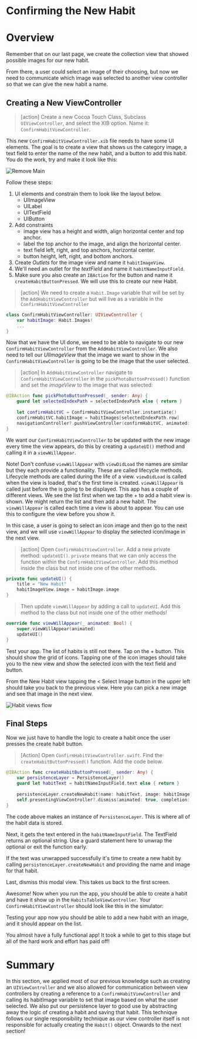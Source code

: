 # Confirming the New Habit

# Overview

Remember that on our last page, we create the collection view that showed possible images for our new habit.

From there, a user could select an image of their choosing, but now we need to communicate which image was selected to another view controller so that we can give the new habit a name.

## Creating a New ViewController

>[action]
> Create a new Cocoa Touch Class, Subclass `UIViewController`, and select the XIB option. Name it: `ConfirmHabitViewController`. 

This new `ConfirmHabitViewController.xib` file needs to have some UI elements. The goal is to create a view that shows us the category image, a text field to enter the name of the new habit, and a button to add this habit. You do the work, try and make it look like this: 

![Remove Main](./assets/confirmHabitViewController.png)

Follow these steps:

1. UI elements and constrain them to look like the layout below.
    - UIImageView
    - UILabel
    - UITextField
    - UIButton
2. Add constraints
    - image view has a height and width, align horizontal center and top anchor.
    - label the top anchor to the image, and align the horizontal center. 
    - text field left, right, and top anchors, horizontal center. 
    - button height, left, right, and bottom anchors. 
2. Create *Outlets* for the image view and name it `habitImageView`. 
3. We'll need an outlet for the *textField* and name it `habitNameInputField`.
4. Make sure you also create an `IBAction` for the button and name it `createHabitButtonPressed`. We will use this to create our new Habit.

>[action]
> We need to create a `Habit.Image` variable that will be set by the `AddHabitViewController` but will live as a variable in the `ConfirmHabitViewController`

```Swift
class ConfirmHabitViewController: UIViewController {
    var habitImage: Habit.Images!
    ...
}
```

Now that we have the UI done, we need to be able to navigate to our new `ConfirmHabitViewController` from the `AddHabitViewController`. We also need to tell our *UIImageView* that the image we want to show in the `ConfirmHabitViewController` is going to be the image that the user selected.

> [action]
> In `AddHabitViewController` navigate to `ConfirmHabitViewController` in the `pickPhotoButtonPressed()` function and set the *imageView* to the image that was selected:

```Swift
@IBAction func pickPhotoButtonPressed(_ sender: Any) {
    guard let selectedIndexPath = selectedIndexPath else { return }
    
    let confirmHabitVC = ConfirmHabitViewController.instantiate()
    confirmHabitVC.habitImage = habitImages[selectedIndexPath.row]
    navigationController?.pushViewController(confirmHabitVC, animated: true)
}
```

We want our `ConfirmHabitViewController` to be updated with the new image every time the view appears, do this by creating a `updateUI()` method and calling it in a `viewWillAppear`. 

Note! Don't confuse `viewWillAppear` with `viewDidLoad` the names are similar but they each provide a functionality. These are called lifecycle methods. Lifecycle methods are called during the life of a view. `viewDidLoad` is called when the view is loaded, that's the first time is created. `viewWillAppear` is called just before the is going to be displayed. This app has a couple of different views. We see the list first when we tap the + to add a habit view is shown. We might return the list and then add a new habit. The `viewWillAppear` is called each time a view is about to appear. You can use this to configure the view before you show it. 

In this case, a user is going to select an icon image and then go to the next view, and we will use `viewWillAppear` to display the selected icon/image in the next view. 

>[action]
> Open `ConfirmHabitViewController`. Add a new private method: `updateUI()`. `private` means that we can only access the function within the `ConfirmHabitViewController`. Add this method inside the class but not inside one of the other methods. 

```Swift
private func updateUI() {
    title = "New Habit"
    habitImageView.image = habitImage.image
}
```

> Then update `viewWillAppear` by adding a call to `updateUI`. Add this method to the class but not inside one of the other methods! 

```Swift
override func viewWillAppear(_ animated: Bool) {
    super.viewWillAppear(animated)
    updateUI()
}
```

Test your app. The list of habits is still not there. Tap on the + button. This should show the grid of icons. Tapping one of the icon images should take you to the new view and show the selected icon with the text field and button. 

From the New Habit view tapping the < Select Image button in the upper left should take you back to the previous view. Here you can pick a new image and see that image in the next view. 

![Habit views flow](./assets/habit-views-test.png)

## Final Steps

Now we just have to handle the logic to create a habit once the user presses the create habit button.

> [Action]
> Open `ConfirmHabitViewController.swift`. Find the `createHabitButtonPressed()` function. Add the code below. 

```Swift
@IBAction func createHabitButtonPressed(_ sender: Any) {
    var persistenceLayer = PersistenceLayer()
    guard let habitText = habitNameInputField.text else { return }
    
    persistenceLayer.createNewHabit(name: habitText, image: habitImage)
    self.presentingViewController?.dismiss(animated: true, completion: nil)
}
```

The code above makes an instance of `PersistenceLayer`. This is where all of the habit data is stored. 

Next, it gets the text entered in the `habitNameInputField`. The TextField returns an optional string. Use a guard statement here to unwrap the optional or exit the function early. 

If the text was unwrapped successfully it's time to create a new habit by calling `persistenceLayer.createNewHabit` and providing the name and image for that habit. 

Last, dismiss this modal view. This takes us back to the first screen. 



Awesome! Now when you run the app, you should be able to create a habit and have it show up in the `HabitsTableViewController`. Your `ConfirmHabitViewController` should look like this in the simulator:

Testing your app now you should be able to add a new habit with an image, and it should appear on the list. 

You almost have a fully functional app! It took a while to get to this stage but all of the hard work and effort has paid off!

# Summary

In this section, we applied most of our previous knowledge such as creating an `UIViewController` and we also allowed for communication between view controllers by creating a reference to a `ConfirmHabitViewController` and calling its habitImage variable to set that image based on what the user selected. We also put our persistence layer to good use by abstracting away the logic of creating a habit and saving that habit. This technique follows our single responsibility technique as our view controller itself is not responsible for actually creating the `Habit()` object. Onwards to the next section!
